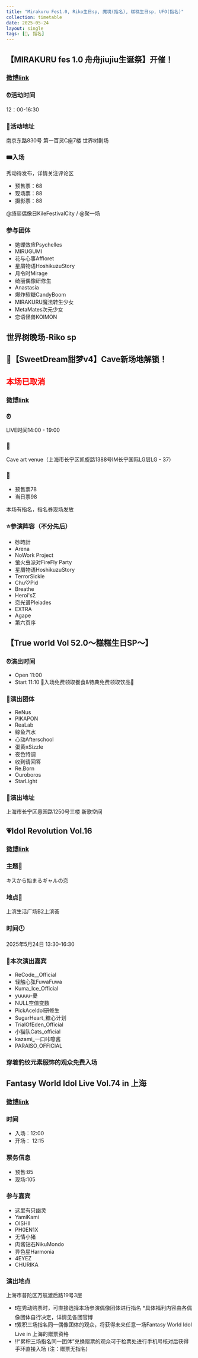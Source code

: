 ```yaml
---
title: "Mirakuru Fes1.0, Riko生日sp, 魔境(指名), 糕糕生日sp, UFO(指名)"
collection: timetable
date: 2025-05-24
layout: single
tags: [🎂, 指名]
---
```


## 【MIRAKURU fes 1.0 舟舟jiujiu生诞祭】开催！

### [微博link](https://weibo.com/7983156796/PsPrx0P0t#comment)

### ⏰活动时间
12：00-16:30
### 🏤活动地址
南京东路830号 第一百货C座7楼 世界树剧场
### 🎟入场
秀动待发布，详情关注评论区
- 预售票：68
- 现场票：88
- 摄影票：88

@绮丽偶像日KileFestivalCity / @聚一场 

### 参与团体
- 她蝶效应Psychelles
- MIRUGUMI
- 花与心事Affloret
- 星屑物语HoshikuzuStory
- 月令时Mirage
- 绮丽偶像研修生
- Anastasia
- 爆炸软糖CandyBoom
- MIRAKURU魔法转生少女
- MetaMates次元少女
- 恋语怪兽KOIMON

## 世界树晚场-Riko sp

## 🍬【SweetDream甜梦v4】Cave新场地解锁！

## <span style="color:red;">本场已取消</span>

### [微博link](https://weibo.com/6427764773/PsfaFhLEF#comment)

###  ⏰
LIVE时间14:00 - 19:00
###  📍 
Cave art venue（上海市长宁区凯旋路1388号IM长宁国际LG层LG - 37）
###  🎫 
- 预售票78
- 当日票98
  
本场有指名，指名券现场发放
###  ⭐参演阵容（不分先后）
- 砂時計
- Arena
- NoWork Project
- 萤火虫派对FireFly Party
- 星屑物语HoshikuzuStory
- TerrorSickle
- Chu♡Pid
- Breathe
- Heroi'sΣ
- 恋光谱Pleiades
- EXTRA
- Agape
- 第六页序

## 【True world Vol 52.0～糕糕生日SP～】

### ⏰演出时间
- Open 11:00
- Start 11:10
🤍入场免费领取餐食&特典免费领取饮品🤍

### 👤演出团体
- ReNus
- PIKAPON
- ReaLab
- 鲸鱼汽水
- 心动Afterschool
- 蛋黄πSizzle
- 夜色特调
- 收到请回答
- Re.Born
- Ouroboros
- StarLight
### 📍演出地址
上海市长宁区愚园路1250号三楼 新歌空间


## 💗Idol Revolution Vol.16
### [微博link](https://weibo.com/5085730250/PsAdRmU20#comment)
### 主题🎊
キスから始まるギャルの恋
### 地点📍
上滨生活广场B2上滨荟
### 时间🕛
2025年5月24日 13:30-16:30

### 🌟本次演出嘉宾
- ReCode__Official 
- 轻触心弦FuwaFuwa 
- Kuma_Ice_Official 
- yuuuu-憂 
- NULL空值变数 
- PickAceIdol研修生 
- SugarHeart_糖心计划 
- TrialOfEden_Official 
- 小猫队Cats_official 
- kazami_一口咔嚓酱 
- PARAISO_OFFICIAL 


### 穿着豹纹元素服饰的观众免费入场


## Fantasy World Idol Live Vol.74 in 上海

### [微博link](https://weibo.com/5603058452/PsA1vt3jE#comment)

### 时间
- 入场：12:00
- 开场： 12:15

### 票务信息
- 预售:85
- 现场:105

### 参与嘉宾
- 这里有只幽灵
- YamiKami
- OISHII
- PH0EN1X
- 无情小猪
- 肉酱钻石NikuMondo
- 异色星Harmonia
- 4EYEZ
- CHURIKA

### 演出地点
上海市普陀区万航渡后路19号3层


- ❗在秀动购票时，可直接选择本场参演偶像团体进行指名
*具体福利内容由各偶像团体自行决定，详情见各团官博
- ❗️累积三场指名同一偶像团体的观众，将获得未来任意一场Fantasy World Idol Live in 上海的赠票资格
- ‼️“累积三场指名同一团体”兑换赠票的观众可于检票处进行手机号核对后获得手环直接入场 (注：赠票无指名)